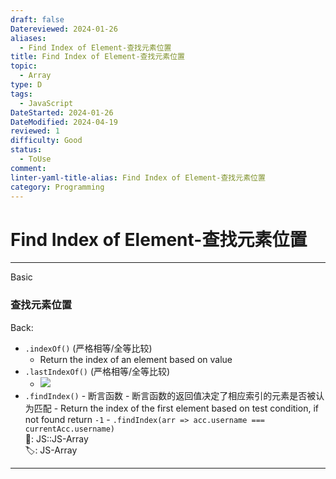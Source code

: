 ```yaml
---
draft: false
Datereviewed: 2024-01-26
aliases:
  - Find Index of Element-查找元素位置
title: Find Index of Element-查找元素位置
topic:
  - Array
type: D
tags:
  - JavaScript
DateStarted: 2024-01-26
DateModified: 2024-04-19
reviewed: 1
difficulty: Good
status:
  - ToUse
comment: 
linter-yaml-title-alias: Find Index of Element-查找元素位置
category: Programming
---
```


# Find Index of Element-查找元素位置

---

Basic

### 查找元素位置

Back:

- `.indexOf()` (严格相等/全等比较)
  - Return the index of an element based on value
- `.lastIndexOf()` (严格相等/全等比较)
  - ![](https://cdn.jsdelivr.net/gh/jenniferwonder/bimg/programming/paste-image-1691284203252image.png)
- `.findIndex()` - 断言函数 - 断言函数的返回值决定了相应索引的元素是否被认为匹配 - Return the index of the first element based on test condition, if not found return `-1` - `.findIndex(arr => acc.username === currentAcc.username)`  
📌: JS::JS-Array  
🏷️: JS-Array
<!--ID: 1706600287380-->

---
